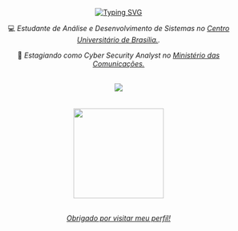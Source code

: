 <!-- ========== "TÍTULO" ========== -->
<p align="center">
  <a href="https://git.io/typing-svg">
    <img src="https://readme-typing-svg.herokuapp.com?font=Fira+Code&weight=300&pause=1000&color=6A9FB5&center=true&vCenter=true&width=600&lines=Ol%C3%A1!+Sou+Luca+Cordella+%F0%9F%91%8B%F0%9F%8F%BC;Desenvolvedor+de+Software+%F0%9F%92%BB" 
         alt="Typing SVG"/>
  </a>
</p>

<!-- ========== APRESENTAÇÃO ========== -->
<div align="center">
  <p>💻<em> Estudante de Análise e Desenvolvimento de Sistemas no <a href="https://www.uniceub.br/" target="_blank">Centro Universitário de Brasília.</a>.</em></p>
  <p>💼<em> Estagiando como Cyber Security Analyst no <a href="https://www.gov.br/mcom/en" target="_blank">Ministério das Comunicações.</a></em></p>
</div>

<br>

<!-- =========== CONTATO =========== -->
<div align="center">    
    <a href="https://www.linkedin.com/in/lucacordella" target="_blank"><img src="https://img.shields.io/badge/LinkedIn-0077B5?style=for-the-badge&logo=linkedin&logoColor=white" ></a>   
</div>

<br>
<br>

<!-- ========== ESTATÍSTICAS ========== -->
<div align="center">
    <a href="https://beacons.ai/LucaCordella"> 
    <img height="180em" src="https://github-readme-stats.vercel.app/api/top-langs/?username=LucaCordella&layout=compact&langs_counts=16&theme=dark"/>
</div>

<br>

<div align="center">
  <p><em>Obrigado por visitar meu perfíl!</em></p>
</div>
